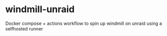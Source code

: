 # windmill-unraid
Docker compose + actions workflow to spin up windmill on unraid using a selfhosted runner
